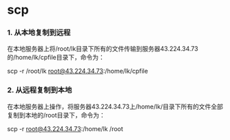 # scp

### 1. 从本地复制到远程

在本地服务器上将/root/lk目录下所有的文件传输到服务器43.224.34.73的/home/lk/cpfile目录下，命令为：

scp -r /root/lk root@43.224.34.73:/home/lk/cpfile

### 2. 从远程复制到本地

在本地服务器上操作，将服务器43.224.34.73上/home/lk/目录下所有的文件全部复制到本地的/root目录下，命令为：

scp -r root@43.224.34.73:/home/lk /root
